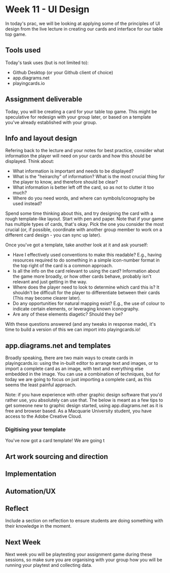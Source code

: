 # Week 11 - UI Design
In today's prac, we will be looking at applying some of the principles of UI design from the live lecture in creating our cards and interface for our table top game.

## Tools used
Today's task uses (but is not limited to):

* Github Desktop (or your Github client of choice)
* app.diagrams.net
* playingcards.io

## Assignment deliverable
Today, you will be creating a card for your table top game. This might be speculative for redesign with your group later, or based on a template you've already established with your group.

## Info and layout design
Refering back to the lecture and your notes for best practice, consider what information the player will need on your cards and how this should be displayed. Think about:
* What information is important and needs to be displayed?
* What is the "heirarchy" of information? What is the most crucial thing for the player to know, and therefore should be clear?
* What information is better left off the card, so as not to clutter it too much?
* Where do you need words, and where can symbols/iconography be used instead?

Spend some time thinking about this, and try designing the card with a rough template-like layout. Start with pen and paper. Note that if your game has multiple types of cards, that's okay. Pick the one you consider the most crucial (or, if possible, coordinate with another group member to work on a different card design - you can sync up later).

Once you've got a template, take another look at it and ask yourself:
* Have I effectively used conventions to make this readable? E.g., having resources required to do something in a simple icon-number format in the top right of the card is a common approach.
* Is all the info on the card relevant to using the card? Information about the game more broadly, or how other cards behave, probably isn't relevant and just getting in the way.
* Where does the player need to look to determine which card this is? It shouldn't be difficult for the player to differentiate between their cards (This may become clearer later).
* Do any opportunities for natural mapping exist? E.g., the use of colour to indicate certain elements, or leveraging known iconography.
* Are any of these elements diagetic? Should they be?

With these questions answered (and any tweaks in response made), it's time to build a version of this we can import into playingcards.io!

## app.diagrams.net and templates
Broadly speaking, there are two main ways to create cards in playingcards.io: using the in-built editor to arrange text and images, or to import a complete card as an image, with text and everything else embedded in the image. You can use a combination of techniques, but for today we are going to focus on just importing a complete card, as this seems the least painful approach.

Note: if you have experience with other graphic design software that you'd rather use, you absolutely can use that. The below is meant as a few tips to get someone new to graphic design started, using app.diagrams.net as it is free and browser based. As a Macquarie University student, you have access to the Adobe Creative Cloud.

### Digitising your template
You've now got a card template! We are going t

## Art work sourcing and direction

## Implementation

## Automation/UX

## Reflect
Include a section on reflection to ensure students are doing something with their knowledge in the moment.

## Next Week
Next week you will be playtesting your assignment game during these sessions, so make sure you are organising with your group how you will be running your playtest and collecting data.
